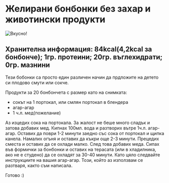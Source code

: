# Желирани бонбонки без захар и животински продукти

![Вкусно!](/images/2017/11/5F80F67D-EF63-4381-93ED-2E1EDFF10DDE-768x1024.jpeg "Да Ви е сладко!")

<h2>Хранителна информация: 84kcal(4,2kcal за бонбонче); 1гр. протеини; 20гр. въглехидрати; 0гр. мазнини</h2>
Тези бобонки са просто един различен начин да прдложите на детето си плодово смути или сокче.

Продукти за 20 бонбончета с размер като на снимката:
<ul>
 	<li>сокът на 1 портокал, или смлян портокал в блендера</li>
 	<li>агар-агар</li>
 	<li>1 ч.л. мед(пожелание)</li>
</ul>
Аз изцедих сока на портокала. За жалост не беше много сладък и затова добавих мед. Кипнах 100мл. вода и разтворих вътре 1ч.л. агар-агар. Оставих да поври 1-2 минути заедно със сока от портокал и щипка канела. Намалих огъня и оставих да къкри още 2-3 минути. Прецедих сместа и оставих да се охлади малко. След това добавих меда. Сипах във формички за бонбонки и оставих на терасата (или в хладилника, ако не е студено) да се охладят за 30-40 минути.
Като цяло следвайте инструкциите на вашия агар-агар. Този, който аз използвам се разтваря, както съм написала.

Готово :)
